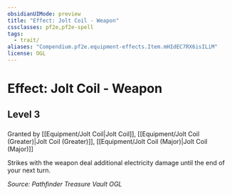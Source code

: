 ```yaml
---
obsidianUIMode: preview
title: "Effect: Jolt Coil - Weapon"
cssclasses: pf2e,pf2e-spell
tags:
  - trait/
aliases: "Compendium.pf2e.equipment-effects.Item.mHIdEC7RX6isILiM"
license: OGL
---
```

# Effect: Jolt Coil - Weapon
## Level 3
### 






Granted by [[Equipment/Jolt Coil|Jolt Coil]], [[Equipment/Jolt Coil (Greater)|Jolt Coil (Greater)]], [[Equipment/Jolt Coil (Major)|Jolt Coil (Major)]]

Strikes with the weapon deal additional electricity damage until the end of your next turn.

*Source: Pathfinder Treasure Vault*
*OGL*